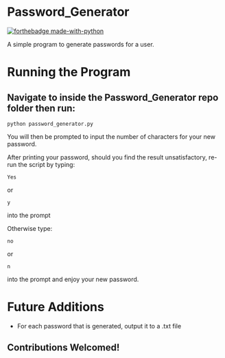 # Password_Generator

[![forthebadge made-with-python](http://ForTheBadge.com/images/badges/made-with-python.svg)](https://www.python.org/)

A simple program to generate passwords for a user. 

# Running the Program 

## Navigate to inside the Password_Generator repo folder then run: 

```
python password_generator.py 

```
You will then be prompted to input the number of characters for your new password. 

After printing your password, should you find the result unsatisfactory, re-run the script by typing:

```
Yes
```
or 

```
y 
```
 into the prompt 

Otherwise type: 
```
no

```
 or 
 
 ```
 n

 ```
into the prompt and enjoy your new password. 

# Future Additions 

- For each password that is generated, output it to a .txt file

## Contributions Welcomed! 
